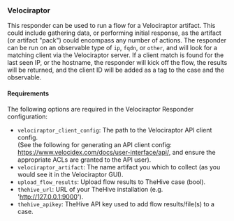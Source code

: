 ### Velociraptor
This responder can be used to run a flow for a Velociraptor artifact.  This could include gathering data, or performing initial response, as the artifact (or artifact "pack") could encompass any number of actions.  The responder can be run on an observable type of `ip`, `fqdn`, or `other`, and will look for a matching client via the Velociraptor server.  If a client match is found for the last seen IP, or the hostname, the responder will kick off the flow, the results will be returned, and the client ID will be added as a tag to the case and the observable.

#### Requirements
The following options are required in the Velociraptor Responder configuration:   

- `velociraptor_client_config`: The path to the Velociraptor API client config.  
(See the following for generating an API client config: https://www.velocidex.com/docs/user-interface/api/, and ensure the appropriate ACLs are granted to the API user).  
- `velociraptor_artifact`: The name artifact you which to collect (as you would see it in the Velociraptor GUI).
- `upload_flow_results`: Upload flow results to TheHive case (bool).
- `thehive_url`: URL of your TheHive installation (e.g. 'http://127.0.0.1:9000').
- `thehive_apikey`: TheHive API key used to add flow results/file(s) to a case.
